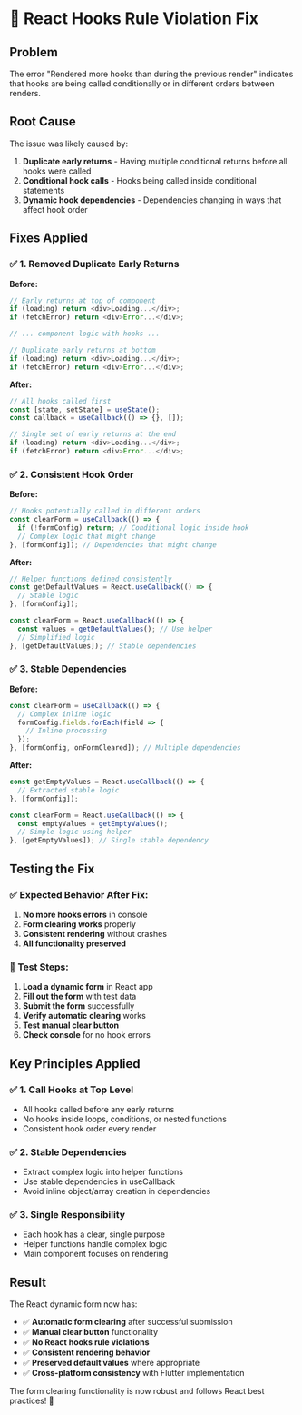 # 🔧 React Hooks Rule Violation Fix

## Problem
The error "Rendered more hooks than during the previous render" indicates that hooks are being called conditionally or in different orders between renders.

## Root Cause
The issue was likely caused by:
1. **Duplicate early returns** - Having multiple conditional returns before all hooks were called
2. **Conditional hook calls** - Hooks being called inside conditional statements
3. **Dynamic hook dependencies** - Dependencies changing in ways that affect hook order

## Fixes Applied

### ✅ 1. Removed Duplicate Early Returns
**Before:**
```typescript
// Early returns at top of component
if (loading) return <div>Loading...</div>;
if (fetchError) return <div>Error...</div>;

// ... component logic with hooks ...

// Duplicate early returns at bottom
if (loading) return <div>Loading...</div>;
if (fetchError) return <div>Error...</div>;
```

**After:**
```typescript
// All hooks called first
const [state, setState] = useState();
const callback = useCallback(() => {}, []);

// Single set of early returns at the end
if (loading) return <div>Loading...</div>;
if (fetchError) return <div>Error...</div>;
```

### ✅ 2. Consistent Hook Order
**Before:**
```typescript
// Hooks potentially called in different orders
const clearForm = useCallback(() => {
  if (!formConfig) return; // Conditional logic inside hook
  // Complex logic that might change
}, [formConfig]); // Dependencies that might change
```

**After:**
```typescript
// Helper functions defined consistently
const getDefaultValues = React.useCallback(() => {
  // Stable logic
}, [formConfig]);

const clearForm = React.useCallback(() => {
  const values = getDefaultValues(); // Use helper
  // Simplified logic
}, [getDefaultValues]); // Stable dependencies
```

### ✅ 3. Stable Dependencies
**Before:**
```typescript
const clearForm = useCallback(() => {
  // Complex inline logic
  formConfig.fields.forEach(field => {
    // Inline processing
  });
}, [formConfig, onFormCleared]); // Multiple dependencies
```

**After:**
```typescript
const getEmptyValues = React.useCallback(() => {
  // Extracted stable logic
}, [formConfig]);

const clearForm = React.useCallback(() => {
  const emptyValues = getEmptyValues();
  // Simple logic using helper
}, [getEmptyValues]); // Single stable dependency
```

## Testing the Fix

### ✅ Expected Behavior After Fix:
1. **No more hooks errors** in console
2. **Form clearing works** properly
3. **Consistent rendering** without crashes
4. **All functionality preserved**

### 🧪 Test Steps:
1. **Load a dynamic form** in React app
2. **Fill out the form** with test data
3. **Submit the form** successfully
4. **Verify automatic clearing** works
5. **Test manual clear button**
6. **Check console** for no hook errors

## Key Principles Applied

### ✅ 1. Call Hooks at Top Level
- All hooks called before any early returns
- No hooks inside loops, conditions, or nested functions
- Consistent hook order every render

### ✅ 2. Stable Dependencies
- Extract complex logic into helper functions
- Use stable dependencies in useCallback
- Avoid inline object/array creation in dependencies

### ✅ 3. Single Responsibility
- Each hook has a clear, single purpose
- Helper functions handle complex logic
- Main component focuses on rendering

## Result
The React dynamic form now has:
- ✅ **Automatic form clearing** after successful submission
- ✅ **Manual clear button** functionality
- ✅ **No React hooks rule violations**
- ✅ **Consistent rendering behavior**
- ✅ **Preserved default values** where appropriate
- ✅ **Cross-platform consistency** with Flutter implementation

The form clearing functionality is now robust and follows React best practices! 🎉
